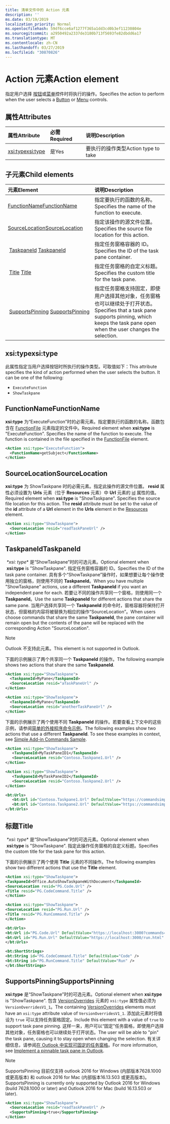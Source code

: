 ```yaml
---
title: 清单文件中的 Action 元素
description: ''
ms.date: 03/19/2019
localization_priority: Normal
ms.openlocfilehash: 59df6cce6af1277f365a1dd3cd0b3ef11230804e
ms.sourcegitcommit: a2950492a2337de3180b713f5693fe82dbdd6a17
ms.translationtype: MT
ms.contentlocale: zh-CN
ms.lasthandoff: 03/27/2019
ms.locfileid: "30870826"
---
```

# <a name="action-element"></a><span data-ttu-id="3e9c3-102">Action 元素</span><span class="sxs-lookup"><span data-stu-id="3e9c3-102">Action element</span></span>

<span data-ttu-id="3e9c3-103">指定用户选择 [按钮](control.md#button-control)或[菜单](control.md#menu-dropdown-button-controls)控件时将执行的操作。</span><span class="sxs-lookup"><span data-stu-id="3e9c3-103">Specifies the action to perform when the user selects a  [Button](control.md#button-control) or [Menu](control.md#menu-dropdown-button-controls) controls.</span></span>

## <a name="attributes"></a><span data-ttu-id="3e9c3-104">属性</span><span class="sxs-lookup"><span data-stu-id="3e9c3-104">Attributes</span></span>

|  <span data-ttu-id="3e9c3-105">属性</span><span class="sxs-lookup"><span data-stu-id="3e9c3-105">Attribute</span></span>  |  <span data-ttu-id="3e9c3-106">必需</span><span class="sxs-lookup"><span data-stu-id="3e9c3-106">Required</span></span>  |  <span data-ttu-id="3e9c3-107">说明</span><span class="sxs-lookup"><span data-stu-id="3e9c3-107">Description</span></span>  |
|:-----|:-----|:-----|
|  [<span data-ttu-id="3e9c3-108">xsi:type</span><span class="sxs-lookup"><span data-stu-id="3e9c3-108">xsi:type</span></span>](#xsitype)  |  <span data-ttu-id="3e9c3-109">是</span><span class="sxs-lookup"><span data-stu-id="3e9c3-109">Yes</span></span>  | <span data-ttu-id="3e9c3-110">要执行的操作类型</span><span class="sxs-lookup"><span data-stu-id="3e9c3-110">Action type to take</span></span>|

## <a name="child-elements"></a><span data-ttu-id="3e9c3-111">子元素</span><span class="sxs-lookup"><span data-stu-id="3e9c3-111">Child elements</span></span>

|  <span data-ttu-id="3e9c3-112">元素</span><span class="sxs-lookup"><span data-stu-id="3e9c3-112">Element</span></span> |  <span data-ttu-id="3e9c3-113">说明</span><span class="sxs-lookup"><span data-stu-id="3e9c3-113">Description</span></span>  |
|:-----|:-----|
|  [<span data-ttu-id="3e9c3-114">FunctionName</span><span class="sxs-lookup"><span data-stu-id="3e9c3-114">FunctionName</span></span>](#functionname) |    <span data-ttu-id="3e9c3-115">指定要执行的函数的名称。</span><span class="sxs-lookup"><span data-stu-id="3e9c3-115">Specifies the name of the function to execute.</span></span> |
|  [<span data-ttu-id="3e9c3-116">SourceLocation</span><span class="sxs-lookup"><span data-stu-id="3e9c3-116">SourceLocation</span></span>](#sourcelocation) |    <span data-ttu-id="3e9c3-117">指定该操作的源文件位置。</span><span class="sxs-lookup"><span data-stu-id="3e9c3-117">Specifies the source file location for this action.</span></span> |
| <span data-ttu-id="3e9c3-118"> [TaskpaneId](#taskpaneid)</span><span class="sxs-lookup"><span data-stu-id="3e9c3-118"> [TaskpaneId](#taskpaneid)</span></span> | <span data-ttu-id="3e9c3-119">指定任务窗格容器的 ID。</span><span class="sxs-lookup"><span data-stu-id="3e9c3-119">Specifies the ID of the task pane container.</span></span>|
| <span data-ttu-id="3e9c3-120"> [Title](#title)</span><span class="sxs-lookup"><span data-stu-id="3e9c3-120"> [Title](#title)</span></span> | <span data-ttu-id="3e9c3-121">指定任务窗格的自定义标题。</span><span class="sxs-lookup"><span data-stu-id="3e9c3-121">Specifies the custom title for the task pane.</span></span>|
| <span data-ttu-id="3e9c3-122"> [SupportsPinning](#supportspinning)</span><span class="sxs-lookup"><span data-stu-id="3e9c3-122"> [SupportsPinning](#supportspinning)</span></span> | <span data-ttu-id="3e9c3-123">指定任务窗格支持固定，即使用户选择其他对象，任务窗格也可以继续处于打开状态。</span><span class="sxs-lookup"><span data-stu-id="3e9c3-123">Specifies that a task pane supports pinning, which keeps the task pane open when the user changes the selection.</span></span>|
  

## <a name="xsitype"></a><span data-ttu-id="3e9c3-124">xsi:type</span><span class="sxs-lookup"><span data-stu-id="3e9c3-124">xsi:type</span></span>

<span data-ttu-id="3e9c3-p101">此属性指定当用户选择按钮时所执行的操作类型。可取值如下：</span><span class="sxs-lookup"><span data-stu-id="3e9c3-p101">This attribute specifies the kind of action performed when the user selects the button. It can be one of the following:</span></span>

- `ExecuteFunction`
- `ShowTaskpane`

## <a name="functionname"></a><span data-ttu-id="3e9c3-127">FunctionName</span><span class="sxs-lookup"><span data-stu-id="3e9c3-127">FunctionName</span></span>

<span data-ttu-id="3e9c3-p102">**xsi:type** 为“ExecuteFunction”时的必需元素。指定要执行的函数的名称。函数包含在 [FunctionFile](functionfile.md) 元素指定的文件中。</span><span class="sxs-lookup"><span data-stu-id="3e9c3-p102">Required element when **xsi:type** is "ExecuteFunction". Specifies the name of the function to execute. The function is contained in the file specified in the [FunctionFile](functionfile.md) element.</span></span>

```xml
<Action xsi:type="ExecuteFunction">
  <FunctionName>getSubject</FunctionName>
</Action>
```

## <a name="sourcelocation"></a><span data-ttu-id="3e9c3-131">SourceLocation</span><span class="sxs-lookup"><span data-stu-id="3e9c3-131">SourceLocation</span></span>

<span data-ttu-id="3e9c3-p103">**xsi:type** 为 ShowTaskpane 时的必需元素。指定此操作的源文件位置。 **resid** 属性必须设置为 **Urls** 元素（位于 **Resources** 元素）中 **Url** 元素的 [id](resources.md) 属性的值。</span><span class="sxs-lookup"><span data-stu-id="3e9c3-p103">Required element when  **xsi:type** is "ShowTaskpane". Specifies the source file location for this action. The **resid** attribute must be set to the value of the **id** attribute of a **Url** element in the **Urls** element in the [Resources](resources.md) element.</span></span>

```xml
<Action xsi:type="ShowTaskpane">
  <SourceLocation resid="readTaskPaneUrl" />
</Action>
```  

## <a name="taskpaneid"></a><span data-ttu-id="3e9c3-135">TaskpaneId</span><span class="sxs-lookup"><span data-stu-id="3e9c3-135">TaskpaneId</span></span>

<span data-ttu-id="3e9c3-136"> *\*xsi: type** 是“ShowTaskpane”时的可选元素。</span><span class="sxs-lookup"><span data-stu-id="3e9c3-136">Optional element when  **xsi:type** is "ShowTaskpane".</span></span> <span data-ttu-id="3e9c3-137">指定任务窗格容器的 ID。</span><span class="sxs-lookup"><span data-stu-id="3e9c3-137">Specifies the ID of the task pane container.</span></span> <span data-ttu-id="3e9c3-138">具有多个“ShowTaskpane”操作时，如果想要让每个操作使用独立的窗格，则使用不同的 **TaskpaneId**。</span><span class="sxs-lookup"><span data-stu-id="3e9c3-138">When you have multiple "ShowTaskpane" actions, use a different **TaskpaneId** if you want an independent pane for each.</span></span> <span data-ttu-id="3e9c3-139">若要让不同的操作共享同一个窗格，则使用同一个 **TaskpaneId**。</span><span class="sxs-lookup"><span data-stu-id="3e9c3-139">Use the same **TaskpaneId** for  different actions that share the same pane.</span></span> <span data-ttu-id="3e9c3-140">当用户选择共享同一个 **TaskpaneId** 的命令时，窗格容器将保持打开状态，但窗格的内容将被替换为相应的操作“SourceLocation”。</span><span class="sxs-lookup"><span data-stu-id="3e9c3-140">When users choose commands that share the same **TaskpaneId**, the pane container will remain open but the contents of the pane will be replaced with the corresponding Action "SourceLocation".</span></span>

> [!NOTE]
> <span data-ttu-id="3e9c3-141">Outlook 不支持此元素。</span><span class="sxs-lookup"><span data-stu-id="3e9c3-141">This element is not supported in Outlook.</span></span>

<span data-ttu-id="3e9c3-142">下面的示例展示了两个共享同一个 **TaskpaneId** 的操作。</span><span class="sxs-lookup"><span data-stu-id="3e9c3-142">The following example shows two actions that share the same **TaskpaneId**.</span></span>

```xml
<Action xsi:type="ShowTaskpane">
  <TaskpaneId>MyPane</TaskpaneId>
  <SourceLocation resid="aTaskPaneUrl" />
</Action>

<Action xsi:type="ShowTaskpane">
  <TaskpaneId>MyPane</TaskpaneId>
  <SourceLocation resid="anotherTaskPaneUrl" />
</Action>
```  

<span data-ttu-id="3e9c3-p105">下面的示例展示了两个使用不同 **TaskpaneId** 的操作。若要查看上下文中的这些示例，请参阅[简单的外接程序命令示例](https://github.com/OfficeDev/Office-Add-in-Commands-Samples/blob/master/Simple/Manifest/SimpleAddin.xml)。</span><span class="sxs-lookup"><span data-stu-id="3e9c3-p105">The following examples show two actions that use a different **TaskpaneId**. To see these examples in context, see [Simple Add-in Commands Sample](https://github.com/OfficeDev/Office-Add-in-Commands-Samples/blob/master/Simple/Manifest/SimpleAddin.xml).</span></span>

```xml
<Action xsi:type="ShowTaskpane">
   <TaskpaneId>MyTaskPaneID1</TaskpaneId>
   <SourceLocation resid="Contoso.Taskpane1.Url" />
</Action>

<Action xsi:type="ShowTaskpane">
   <TaskpaneId>MyTaskPaneID2</TaskpaneId>
   <SourceLocation resid="Contoso.Taskpane2.Url" />
</Action>
```  

```xml
<bt:Urls>
   <bt:Url id="Contoso.Taskpane1.Url" DefaultValue="https://commandsimple.azurewebsites.net/Taskpane.html" />
   <bt:Url id="Contoso.Taskpane2.Url" DefaultValue="https://commandsimple.azurewebsites.net/Taskpane2.html" />
</bt:Urls>
```  

## <a name="title"></a><span data-ttu-id="3e9c3-145">标题</span><span class="sxs-lookup"><span data-stu-id="3e9c3-145">Title</span></span>

<span data-ttu-id="3e9c3-146"> *\*xsi: type** 是“ShowTaskpane”时的可选元素。</span><span class="sxs-lookup"><span data-stu-id="3e9c3-146">Optional element when  **xsi:type** is "ShowTaskpane".</span></span> <span data-ttu-id="3e9c3-147">指定此操作任务窗格的自定义标题。</span><span class="sxs-lookup"><span data-stu-id="3e9c3-147">Specifies the custom title for the task pane for this action.</span></span>

<span data-ttu-id="3e9c3-148">下面的示例展示了两个使用 **Title** 元素的不同操作。</span><span class="sxs-lookup"><span data-stu-id="3e9c3-148">The following examples show two different actions that use the **Title** element.</span></span>

```xml
<Action xsi:type="ShowTaskpane">
<TaskpaneId>Office.AutoShowTaskpaneWithDocument</TaskpaneId>
<SourceLocation resid="PG.Code.Url" />
<Title resid="PG.CodeCommand.Title" />
</Action>
```

```xml
<Action xsi:type="ShowTaskpane">
<SourceLocation resid="PG.Run.Url" />
<Title resid="PG.RunCommand.Title" />
</Action>
```

```xml
<bt:Urls>
<bt:Url id="PG.Code.Url" DefaultValue="https://localhost:3000?commands=1" />
<bt:Url id="PG.Run.Url" DefaultValue="https://localhost:3000/run.html" />
</bt:Urls>
```

```xml
<bt:ShortStrings>
<bt:String id="PG.CodeCommand.Title" DefaultValue="Code" />
<bt:String id="PG.RunCommand.Title" DefaultValue="Run" />
</bt:ShortStrings>
```

## <a name="supportspinning"></a><span data-ttu-id="3e9c3-149">SupportsPinning</span><span class="sxs-lookup"><span data-stu-id="3e9c3-149">SupportsPinning</span></span>

<span data-ttu-id="3e9c3-150">**xsi:type** 是“ShowTaskpane”时的可选元素。</span><span class="sxs-lookup"><span data-stu-id="3e9c3-150">Optional element when **xsi:type** is "ShowTaskpane".</span></span> <span data-ttu-id="3e9c3-151">包含 [VersionOverrides](versionoverrides.md) 元素的 `xsi:type` 属性值必须为 `VersionOverridesV1_1`。</span><span class="sxs-lookup"><span data-stu-id="3e9c3-151">The containing [VersionOverrides](versionoverrides.md) elements must have an `xsi:type` attribute value of `VersionOverridesV1_1`.</span></span> <span data-ttu-id="3e9c3-152">添加此元素时将值设为 `true` 可以支持任务窗格固定。</span><span class="sxs-lookup"><span data-stu-id="3e9c3-152">Include this element with a value of `true` to support task pane pinning.</span></span> <span data-ttu-id="3e9c3-153">这样一来，用户可以“固定”任务窗格，即使用户选择其他对象，任务窗格也可以继续处于打开状态。</span><span class="sxs-lookup"><span data-stu-id="3e9c3-153">The user will be able to "pin" the task pane, causing it to stay open when changing the selection.</span></span> <span data-ttu-id="3e9c3-154">有关详细信息，请参阅[在 Outlook 中实现可固定的任务窗格](/outlook/add-ins/pinnable-taskpane)。</span><span class="sxs-lookup"><span data-stu-id="3e9c3-154">For more information, see [Implement a pinnable task pane in Outlook](/outlook/add-ins/pinnable-taskpane).</span></span>

> [!NOTE]
> <span data-ttu-id="3e9c3-155">SupportsPinning 目前仅支持 outlook 2016 for Windows (内部版本7628.1000 或更高版本) 和 outlook 2016 for Mac (内部版本16.13.503 或更高版本)。</span><span class="sxs-lookup"><span data-stu-id="3e9c3-155">SupportsPinning is currently only supported by Outlook 2016 for Windows (build 7628.1000 or later) and Outlook 2016 for Mac (build 16.13.503 or later).</span></span>

```xml
<Action xsi:type="ShowTaskpane">
  <SourceLocation resid="readTaskPaneUrl" />
  <SupportsPinning>true</SupportsPinning>
</Action>
```
